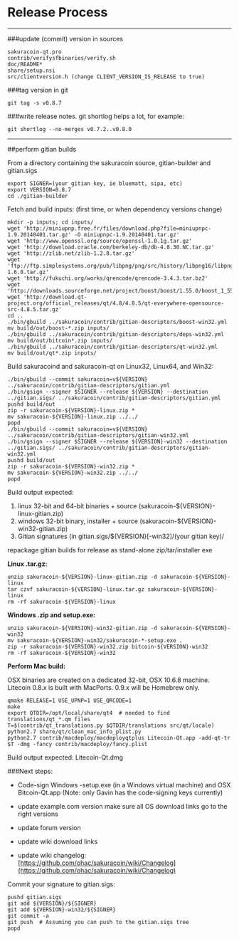 Release Process
====================

* * *

###update (commit) version in sources

	sakuracoin-qt.pro
	contrib/verifysfbinaries/verify.sh
	doc/README*
	share/setup.nsi
	src/clientversion.h (change CLIENT_VERSION_IS_RELEASE to true)

###tag version in git

	git tag -s v0.8.7

###write release notes. git shortlog helps a lot, for example:

	git shortlog --no-merges v0.7.2..v0.8.0

* * *

##perform gitian builds

 From a directory containing the sakuracoin source, gitian-builder and gitian.sigs
  
	export SIGNER=(your gitian key, ie bluematt, sipa, etc)
	export VERSION=0.8.7
	cd ./gitian-builder

 Fetch and build inputs: (first time, or when dependency versions change)

	mkdir -p inputs; cd inputs/
	wget 'http://miniupnp.free.fr/files/download.php?file=miniupnpc-1.9.20140401.tar.gz' -O miniupnpc-1.9.20140401.tar.gz'
	wget 'http://www.openssl.org/source/openssl-1.0.1g.tar.gz'
	wget 'http://download.oracle.com/berkeley-db/db-4.8.30.NC.tar.gz'
	wget 'http://zlib.net/zlib-1.2.8.tar.gz'
	wget 'ftp://ftp.simplesystems.org/pub/libpng/png/src/history/libpng16/libpng-1.6.8.tar.gz'
	wget 'http://fukuchi.org/works/qrencode/qrencode-3.4.3.tar.bz2'
	wget 'http://downloads.sourceforge.net/project/boost/boost/1.55.0/boost_1_55_0.tar.bz2'
	wget 'http://download.qt-project.org/official_releases/qt/4.8/4.8.5/qt-everywhere-opensource-src-4.8.5.tar.gz'
	cd ..
	./bin/gbuild ../sakuracoin/contrib/gitian-descriptors/boost-win32.yml
	mv build/out/boost-*.zip inputs/
	./bin/gbuild ../sakuracoin/contrib/gitian-descriptors/deps-win32.yml
	mv build/out/bitcoin*.zip inputs/
	./bin/gbuild ../sakuracoin/contrib/gitian-descriptors/qt-win32.yml
	mv build/out/qt*.zip inputs/

 Build sakuracoind and sakuracoin-qt on Linux32, Linux64, and Win32:
  
	./bin/gbuild --commit sakuracoin=v${VERSION} ../sakuracoin/contrib/gitian-descriptors/gitian.yml
	./bin/gsign --signer $SIGNER --release ${VERSION} --destination ../gitian.sigs/ ../sakuracoin/contrib/gitian-descriptors/gitian.yml
	pushd build/out
	zip -r sakuracoin-${VERSION}-linux.zip *
	mv sakuracoin-${VERSION}-linux.zip ../../
	popd
	./bin/gbuild --commit sakuracoin=v${VERSION} ../sakuracoin/contrib/gitian-descriptors/gitian-win32.yml
	./bin/gsign --signer $SIGNER --release ${VERSION}-win32 --destination ../gitian.sigs/ ../sakuracoin/contrib/gitian-descriptors/gitian-win32.yml
	pushd build/out
	zip -r sakuracoin-${VERSION}-win32.zip *
	mv sakuracoin-${VERSION}-win32.zip ../../
	popd

  Build output expected:

  1. linux 32-bit and 64-bit binaries + source (sakuracoin-${VERSION}-linux-gitian.zip)
  2. windows 32-bit binary, installer + source (sakuracoin-${VERSION}-win32-gitian.zip)
  3. Gitian signatures (in gitian.sigs/${VERSION}[-win32]/(your gitian key)/

repackage gitian builds for release as stand-alone zip/tar/installer exe

**Linux .tar.gz:**

	unzip sakuracoin-${VERSION}-linux-gitian.zip -d sakuracoin-${VERSION}-linux
	tar czvf sakuracoin-${VERSION}-linux.tar.gz sakuracoin-${VERSION}-linux
	rm -rf sakuracoin-${VERSION}-linux

**Windows .zip and setup.exe:**

	unzip sakuracoin-${VERSION}-win32-gitian.zip -d sakuracoin-${VERSION}-win32
	mv sakuracoin-${VERSION}-win32/sakuracoin-*-setup.exe .
	zip -r sakuracoin-${VERSION}-win32.zip bitcoin-${VERSION}-win32
	rm -rf sakuracoin-${VERSION}-win32

**Perform Mac build:**

  OSX binaries are created on a dedicated 32-bit, OSX 10.6.8 machine.
  Litecoin 0.8.x is built with MacPorts.  0.9.x will be Homebrew only.

	qmake RELEASE=1 USE_UPNP=1 USE_QRCODE=1
	make
	export QTDIR=/opt/local/share/qt4  # needed to find translations/qt_*.qm files
	T=$(contrib/qt_translations.py $QTDIR/translations src/qt/locale)
	python2.7 share/qt/clean_mac_info_plist.py
	python2.7 contrib/macdeploy/macdeployqtplus Litecoin-Qt.app -add-qt-tr $T -dmg -fancy contrib/macdeploy/fancy.plist

 Build output expected: Litecoin-Qt.dmg

###Next steps:

* Code-sign Windows -setup.exe (in a Windows virtual machine) and
  OSX Bitcoin-Qt.app (Note: only Gavin has the code-signing keys currently)

* update example.com version
  make sure all OS download links go to the right versions

* update forum version

* update wiki download links

* update wiki changelog: [https://github.com/ohac/sakuracoin/wiki/Changelog](https://github.com/ohac/sakuracoin/wiki/Changelog)

Commit your signature to gitian.sigs:

	pushd gitian.sigs
	git add ${VERSION}/${SIGNER}
	git add ${VERSION}-win32/${SIGNER}
	git commit -a
	git push  # Assuming you can push to the gitian.sigs tree
	popd
